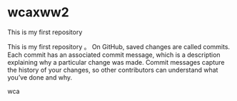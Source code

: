 # wcaxww2
This is my first repository 


This is my first repository 。
On GitHub, saved changes are called commits. Each commit has an associated commit message, which is a description explaining why a particular change was made. Commit messages capture the history of your changes, so other contributors can understand what you’ve done and why.

wca
